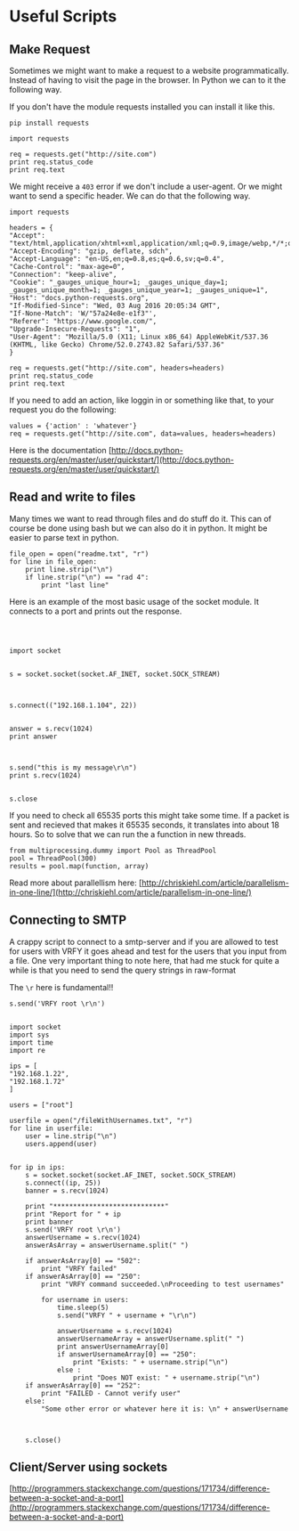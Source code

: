 # Useful Scripts

## Make Request <a id="make-request"></a>

Sometimes we might want to make a request to a website programmatically. Instead of having to visit the page in the browser. In Python we can to it the following way.

If you don't have the module requests installed you can install it like this.

`pip install requests`

```text
import requests

req = requests.get("http://site.com")
print req.status_code
print req.text
```

We might receive a `403` error if we don't include a user-agent. Or we might want to send a specific header. We can do that the following way.

```text
import requests

headers = {
"Accept": "text/html,application/xhtml+xml,application/xml;q=0.9,image/webp,*/*;q=0.8",
"Accept-Encoding": "gzip, deflate, sdch",
"Accept-Language": "en-US,en;q=0.8,es;q=0.6,sv;q=0.4",
"Cache-Control": "max-age=0",
"Connection": "keep-alive",
"Cookie": "_gauges_unique_hour=1; _gauges_unique_day=1; _gauges_unique_month=1; _gauges_unique_year=1; _gauges_unique=1",
"Host": "docs.python-requests.org",
"If-Modified-Since": "Wed, 03 Aug 2016 20:05:34 GMT",
"If-None-Match": 'W/"57a24e8e-e1f3"',
"Referer": "https://www.google.com/",
"Upgrade-Insecure-Requests": "1",
"User-Agent": "Mozilla/5.0 (X11; Linux x86_64) AppleWebKit/537.36 (KHTML, like Gecko) Chrome/52.0.2743.82 Safari/537.36"
}

req = requests.get("http://site.com", headers=headers)
print req.status_code
print req.text
```

If you need to add an action, like loggin in or something like that, to your request you do the following:

```text
values = {'action' : 'whatever'}
req = requests.get("http://site.com", data=values, headers=headers)
```

Here is the documentation [http://docs.python-requests.org/en/master/user/quickstart/](http://docs.python-requests.org/en/master/user/quickstart/)

## Read and write to files <a id="read-and-write-to-files"></a>

Many times we want to read through files and do stuff do it. This can of course be done using bash but we can also do it in python. It might be easier to parse text in python.

```text
file_open = open("readme.txt", "r")
for line in file_open:
    print line.strip("\n")
    if line.strip("\n") == "rad 4":
        print "last line"
```

Here is an example of the most basic usage of the socket module. It connects to a port and prints out the response.

```text



import socket


s = socket.socket(socket.AF_INET, socket.SOCK_STREAM)



s.connect(("192.168.1.104", 22))


answer = s.recv(1024)
print answer



s.send("this is my message\r\n")
print s.recv(1024)


s.close
```

If you need to check all 65535 ports this might take some time. If a packet is sent and recieved that makes it 65535 seconds, it translates into about 18 hours. So to solve that we can run the a function in new threads.

```text
from multiprocessing.dummy import Pool as ThreadPool
pool = ThreadPool(300)
results = pool.map(function, array)
```

Read more about parallellism here: [http://chriskiehl.com/article/parallelism-in-one-line/](http://chriskiehl.com/article/parallelism-in-one-line/)

## Connecting to SMTP <a id="connecting-to-smtp"></a>

A crappy script to connect to a smtp-server and if you are allowed to test for users with VRFY it goes ahead and test for the users that you input from a file. One very important thing to note here, that had me stuck for quite a while is that you need to send the query strings in raw-format

The `\r` here is fundamental!!

```text
s.send('VRFY root \r\n')
```

```text

import socket
import sys
import time
import re

ips = [
"192.168.1.22",
"192.168.1.72"
]

users = ["root"]

userfile = open("/fileWithUsernames.txt", "r")
for line in userfile:
    user = line.strip("\n")
    users.append(user)


for ip in ips:
    s = socket.socket(socket.AF_INET, socket.SOCK_STREAM)
    s.connect((ip, 25))
    banner = s.recv(1024)

    print "****************************"
    print "Report for " + ip
    print banner
    s.send('VRFY root \r\n')
    answerUsername = s.recv(1024)
    answerAsArray = answerUsername.split(" ")

    if answerAsArray[0] == "502":
        print "VRFY failed"
    if answerAsArray[0] == "250":
        print "VRFY command succeeded.\nProceeding to test usernames"

        for username in users:
            time.sleep(5)
            s.send("VRFY " + username + "\r\n")

            answerUsername = s.recv(1024)
            answerUsernameArray = answerUsername.split(" ")
            print answerUsernameArray[0]
            if answerUsernameArray[0] == "250":
                print "Exists: " + username.strip("\n") 
            else :
                print "Does NOT exist: " + username.strip("\n")
    if answerAsArray[0] == "252":
        print "FAILED - Cannot verify user"
    else:
        "Some other error or whatever here it is: \n" + answerUsername



    s.close()
```

## Client/Server using sockets <a id="clientserver-using-sockets"></a>

[http://programmers.stackexchange.com/questions/171734/difference-between-a-socket-and-a-port](http://programmers.stackexchange.com/questions/171734/difference-between-a-socket-and-a-port)

